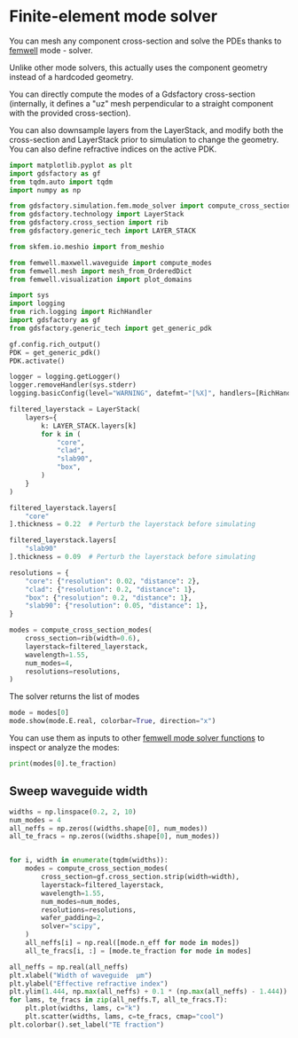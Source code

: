 # Finite-element mode solver

You can mesh any component cross-section and solve the PDEs thanks to [femwell](https://helgegehring.github.io/femwell) mode - solver.

Unlike other mode solvers, this actually uses the component geometry instead of a hardcoded geometry.

You can directly compute the modes of a Gdsfactory cross-section (internally, it defines a "uz" mesh  perpendicular to a straight component with the provided cross-section).

You can also downsample layers from the LayerStack, and modify both the cross-section and LayerStack  prior to simulation to change the geometry. You can also define refractive indices on the active PDK.

```python
import matplotlib.pyplot as plt
import gdsfactory as gf
from tqdm.auto import tqdm
import numpy as np

from gdsfactory.simulation.fem.mode_solver import compute_cross_section_modes
from gdsfactory.technology import LayerStack
from gdsfactory.cross_section import rib
from gdsfactory.generic_tech import LAYER_STACK

from skfem.io.meshio import from_meshio

from femwell.maxwell.waveguide import compute_modes
from femwell.mesh import mesh_from_OrderedDict
from femwell.visualization import plot_domains

import sys
import logging
from rich.logging import RichHandler
import gdsfactory as gf
from gdsfactory.generic_tech import get_generic_pdk

gf.config.rich_output()
PDK = get_generic_pdk()
PDK.activate()

logger = logging.getLogger()
logger.removeHandler(sys.stderr)
logging.basicConfig(level="WARNING", datefmt="[%X]", handlers=[RichHandler()])
```

```python
filtered_layerstack = LayerStack(
    layers={
        k: LAYER_STACK.layers[k]
        for k in (
            "core",
            "clad",
            "slab90",
            "box",
        )
    }
)

filtered_layerstack.layers[
    "core"
].thickness = 0.22  # Perturb the layerstack before simulating

filtered_layerstack.layers[
    "slab90"
].thickness = 0.09  # Perturb the layerstack before simulating

resolutions = {
    "core": {"resolution": 0.02, "distance": 2},
    "clad": {"resolution": 0.2, "distance": 1},
    "box": {"resolution": 0.2, "distance": 1},
    "slab90": {"resolution": 0.05, "distance": 1},
}
```

```python
modes = compute_cross_section_modes(
    cross_section=rib(width=0.6),
    layerstack=filtered_layerstack,
    wavelength=1.55,
    num_modes=4,
    resolutions=resolutions,
)
```

The solver returns the list of modes

```python
mode = modes[0]
mode.show(mode.E.real, colorbar=True, direction="x")
```


You can use them as inputs to other [femwell mode solver functions](https://github.com/HelgeGehring/femwell/blob/main/femwell/mode_solver.py) to inspect or analyze the modes:

```python
print(modes[0].te_fraction)
```

## Sweep waveguide width

```python
widths = np.linspace(0.2, 2, 10)
num_modes = 4
all_neffs = np.zeros((widths.shape[0], num_modes))
all_te_fracs = np.zeros((widths.shape[0], num_modes))


for i, width in enumerate(tqdm(widths)):
    modes = compute_cross_section_modes(
        cross_section=gf.cross_section.strip(width=width),
        layerstack=filtered_layerstack,
        wavelength=1.55,
        num_modes=num_modes,
        resolutions=resolutions,
        wafer_padding=2,
        solver="scipy",
    )
    all_neffs[i] = np.real([mode.n_eff for mode in modes])
    all_te_fracs[i, :] = [mode.te_fraction for mode in modes]
```


```python
all_neffs = np.real(all_neffs)
plt.xlabel("Width of waveguide  µm")
plt.ylabel("Effective refractive index")
plt.ylim(1.444, np.max(all_neffs) + 0.1 * (np.max(all_neffs) - 1.444))
for lams, te_fracs in zip(all_neffs.T, all_te_fracs.T):
    plt.plot(widths, lams, c="k")
    plt.scatter(widths, lams, c=te_fracs, cmap="cool")
plt.colorbar().set_label("TE fraction")
```
